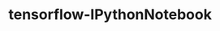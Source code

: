 # tensorflow-IPythonNotebook

[neural_style]: https://github.com/wubr2000/tensorflow-IPythonNotebook/tree/master/neural-style

